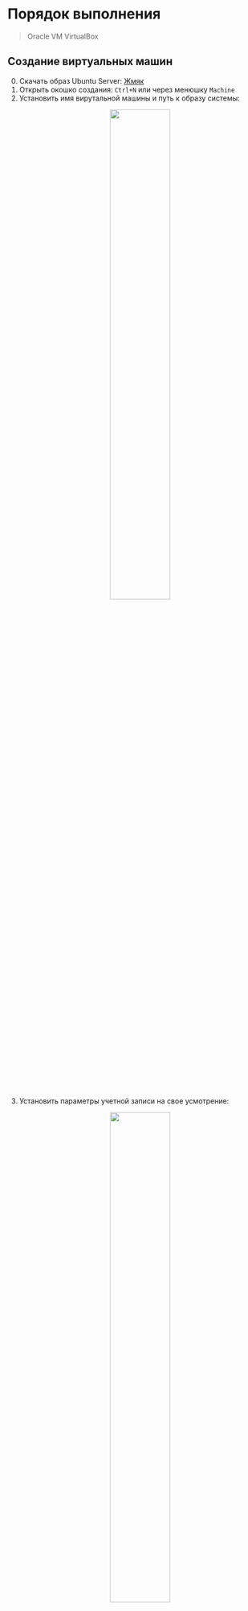 # Порядок выполнения

> Oracle VM VirtualBox

## Создание виртуальных машин

0. Скачать образ Ubuntu Server: [Жмяк](https://ubuntu.com/download/server)
1. Открыть окошко создания: `Ctrl+N` или через менюшку `Machine`
2. Установить имя вирутальной машины и путь к образу системы:
    <p align="center">
      <img src="https://user-images.githubusercontent.com/61819948/220580245-b8520aa0-fceb-444f-9311-c0650634c39c.png" width=50% />
    </p>
3. Установить параметры учетной записи на свое усмотрение:
    <p align="center">
      <img src="https://user-images.githubusercontent.com/61819948/220581590-cf227813-2ca8-4d43-80ef-acabf729d7fc.png" width=50% />
    </p>
4. Установать размер оперативной памяти и число ядер (`2 Гб` и `2 ядра` хватает):
    <p align="center">
      <img src="https://user-images.githubusercontent.com/61819948/220585182-82008ed2-78b6-40b1-8d80-f621e7a19513.png" width=50% />
    </p>
5. Установить размер виртуального жесткого диска (`10 Гб` хватает):
    <p align="center">
      <img src="https://user-images.githubusercontent.com/61819948/220585839-c6ddc3fb-889e-4409-88e7-4f1cb7fc07f2.png" width=50% />
    </p>
6. Проверить введенную информацию и завершить создание кнопкой `Finish`:
    <p align="center">
      <img src="https://user-images.githubusercontent.com/61819948/220586238-7ac44a05-b7f3-4218-8298-f1ae402d98d1.png" width=50% />
    </p>
7. Повторить пункты 1-6 для создания второй виртуальной машины (`vm2`).

## Настройка сети

> **Проводить до запуска машин, точнее, до установки системы на машины, чтобы не страдать, ибо при установке все настраивается автоматически**

1. Создать DHCP-сервер для будущей внутренней сети (`Internal network`) между виртуальными машинами (выполнять в терминале хостовой **НЕ**виртуальной машины), (подробнее: [Источник 1](https://54m4ri74n.medium.com/building-an-internal-network-in-virtualbox-d0a4974882d0)):
        
        # создать
        $ vboxmanage dhcpserver add --netname intnet --ip 10.10.10.1 --netmask 255.255.255.0 --lowerip 10.10.10.2 --upperip 10.10.10.212 --enable
        # проверить
        $ vboxmanage list dhcpservers
        NetworkName:    intnet
        Dhcpd IP:       10.10.10.1
        LowerIPAddress: 10.10.10.2
        UpperIPAddress: 10.10.10.212
        NetworkMask:    255.255.255.0
        Enabled:        Yes
        Global Configuration:
          minLeaseTime:     default
          defaultLeaseTime: default
          maxLeaseTime:     default
          Forced options:   None
          Suppressed opts.: None
            1/legacy: 255.255.255.0
        Groups:               None
        Individual Configs:   None
2. Настроить подключение первой машины к сети интернет (`Settings -> Network -> Adapter 1`, из выпадающего списка `Bridged Adapter`):
    <p align="center">
      <img src="https://user-images.githubusercontent.com/61819948/220590741-7d3ccd05-f834-47c7-8c3d-51b881c1e60f.png" width=50% />
    </p>
3. Настроить подключение первой машины к внутренней сети (там же `Adapter 2`, из выпадающего списка `Internal Network`, в поле `Name` ввести имя DHCP-сервера, указанного при создании командой после `--netname`, в инструкции `intnet`, имя по умолчанию):
    <p align="center">
      <img src="https://user-images.githubusercontent.com/61819948/220591821-6b2d8b6b-3f8d-4607-9dd5-84929a06b432.png" width=50% />
    </p>
4. Нажать `OK`, завершив настройку первой машины.
5. Повторить пункты 2-4 для второй машины (да, по условию на второй машине не должно быть соединения с интернетом, но нам необходимо установить apache, потом адаптер для подключения к сети интернет мы отключим)

## Установка систем

1. Запустить машину (можно сразу две), нажав `Start`
2. Если высвечивается ошибка, еще раз выбрать образ и `Mount and Retry Boot`:
    <p align="center">
      <img src="https://user-images.githubusercontent.com/61819948/220594027-5e0502f6-154b-4156-9f76-63a5072dd569.png" width=50% />
    </p>
3. Выбрать `Try or Install Ubuntu Server`:
    <p align="center">
      <img src="https://user-images.githubusercontent.com/61819948/220594680-38413aa6-ef39-4652-bb2d-f8b829892e95.png" width=50% />
    </p>
4. Язык:
    <p align="center">
      <img src="https://user-images.githubusercontent.com/61819948/220595035-d6ec43be-1edc-4d3b-99ef-4259a95f825e.png" width=50% />
    </p>
5. Обновление установщика (можно не обновлять):
    <p align="center">
      <img src="https://user-images.githubusercontent.com/61819948/220595410-b8e1e20b-b14c-4004-b7d4-8601e77936fb.png" width=50% />
    </p>
6. Настройки клавиатуры:
    <p align="center">
      <img src="https://user-images.githubusercontent.com/61819948/220595566-96a4bbbc-d1b5-4d38-aaef-1156e2603a3f.png" width=50% />
    </p>
7. Тип установки:
    <p align="center">
      <img src="https://user-images.githubusercontent.com/61819948/220595793-a2ea4e44-1410-479f-b1b9-0fdd746fd271.png" width=50% />
    </p>
8. Если настройка сети была проведена, здесь должны появиться сетевые интерфейсы уже с ip-адресами
    <p align="center">
      <img src="https://user-images.githubusercontent.com/61819948/220596067-2d9e96c8-4333-4e29-993e-08e939d9c753.png" width=50% />
    </p>
9. Прокси оставляем пустым:
    <p align="center">
      <img src="https://user-images.githubusercontent.com/61819948/220596310-ad435ba9-d3ed-4ebe-b171-7f747f6d3149.png" width=50% />
    </p>
10. Адрес зеркала оставляем:
    <p align="center">
      <img src="https://user-images.githubusercontent.com/61819948/220596557-b0592b94-9c2c-49b3-a6f7-7f960b372ed8.png" width=50% />
    </p>
11. Настройки диска оставляем:
    <p align="center">
      <img src="https://user-images.githubusercontent.com/61819948/220596858-ba74491e-508c-4e78-98ad-6c10e547b906.png" width=50% />
    </p>
12. Проверяем, подтверждаем:
    <p align="center">
      <img src="https://user-images.githubusercontent.com/61819948/220601999-3b7d22b3-e97c-4616-8c0b-b2f0d9325733.png" width=50% />
    </p>
    <p align="center">
      <img src="https://user-images.githubusercontent.com/61819948/220602147-ad998b77-dc2a-4aa5-b644-5e5636ce9661.png" width=50% />
    </p>
13. Настройки профиля:
    <p align="center">
      <img src="https://user-images.githubusercontent.com/61819948/220602519-86244d3f-e83c-4c47-bdb8-0c3545e46c8b.png" width=50% />
    </p>
14. OpenSSH можно устанавливать, можно нет:
    <p align="center">
      <img src="https://user-images.githubusercontent.com/61819948/220603034-e237e027-118d-4f6f-b52a-c52c45130ec4.png" width=50% />
    </p>
15. Допольнительные пакеты не ставим:
    <p align="center">
      <img src="https://user-images.githubusercontent.com/61819948/220605895-c3986ff4-420c-411b-8300-1540f38dbaa7.png" width=50% />
    </p>
16. Ждем установки до сообщения `sabiquity/Late/run` и нажимаем `Reboot Now`:
    <p align="center">
      <img src="https://user-images.githubusercontent.com/61819948/220608054-58cfc9ab-79db-4cae-9ffb-04c9ca24c40e.png" width=50% />
    </p>
17. Ждем сообщения, что он не может отмонтировать образ установщика, и в `Devices -> Optical Drives` убираем галочку с образа установщика.
    <p align="center">
      <img src="https://user-images.githubusercontent.com/61819948/220608423-e3e84ad4-4bcd-45f4-b36b-ba71907aa744.png" width=50% />
    </p>
18. Повтояем все для второй машины и заходим в обе системы

## Установка и настройка Apache

## Установка и настройка nginx

## Выполнение задания

# Теория по типу сетевых соединений
